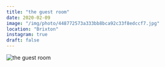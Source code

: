 ```yaml
---
title: "the guest room"
date: 2020-02-09
image: "/img/photo/448772573a333bb8bca92c33f8edccf7.jpg"
location: "Brixton"
instagram: true
draft: false
---
```


![the guest room](/img/photo/448772573a333bb8bca92c33f8edccf7.jpg)
